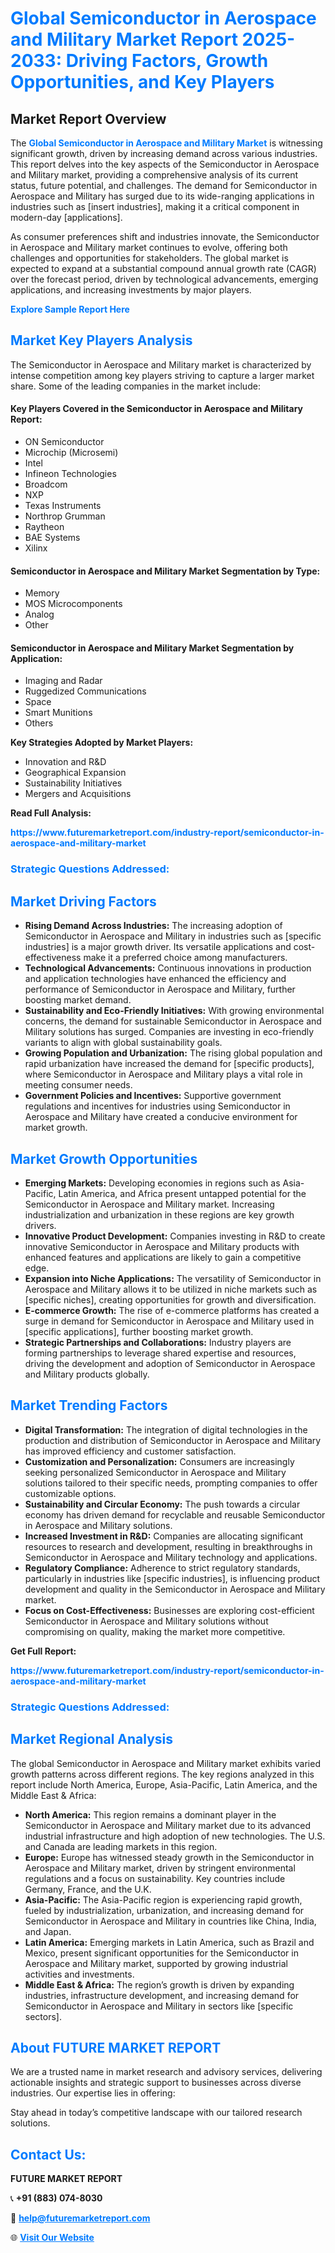 <h1 style="color: #007BFF;">Global Semiconductor in Aerospace and Military Market Report 2025-2033: Driving Factors, Growth Opportunities, and Key Players</h1>

<section id="overview">
<h2>Market Report Overview</h2>
<p>The <a href="https://www.futuremarketreport.com/industry-report/semiconductor-in-aerospace-and-military-market" style="color: #007BFF; text-decoration: none;"><strong>Global Semiconductor in Aerospace and Military Market</strong></a> is witnessing significant growth, driven by increasing demand across various industries. This report delves into the key aspects of the Semiconductor in Aerospace and Military market, providing a comprehensive analysis of its current status, future potential, and challenges. The demand for Semiconductor in Aerospace and Military has surged due to its wide-ranging applications in industries such as [insert industries], making it a critical component in modern-day [applications].</p>
<p>As consumer preferences shift and industries innovate, the Semiconductor in Aerospace and Military market continues to evolve, offering both challenges and opportunities for stakeholders. The global market is expected to expand at a substantial compound annual growth rate (CAGR) over the forecast period, driven by technological advancements, emerging applications, and increasing investments by major players.</p>
</section>

<section id="overview">
<p><a href="https://www.futuremarketreport.com/request-sample/reportId=27555" style="color: #007BFF; text-decoration: none;"><strong>Explore Sample Report Here</strong></a></p>
</section>

<section id="key-players">
<h2 style="color: #007BFF;">Market Key Players Analysis</h2>
<p>The Semiconductor in Aerospace and Military market is characterized by intense competition among key players striving to capture a larger market share. Some of the leading companies in the market include:</p>
<h4>Key Players Covered in the Semiconductor in Aerospace and Military Report:</h4>
<ul><li>ON Semiconductor</li><li>Microchip (Microsemi)</li><li>Intel</li><li>Infineon Technologies</li><li>Broadcom</li><li>NXP</li><li>Texas Instruments</li><li>Northrop Grumman</li><li>Raytheon</li><li>BAE Systems</li><li>Xilinx</li></ul>
<h4>Semiconductor in Aerospace and Military Market Segmentation by Type:</h4>
<ul><li>Memory</li><li>MOS Microcomponents</li><li>Analog</li><li>Other</li></ul>

<h4>Semiconductor in Aerospace and Military Market Segmentation by Application:</h4>
<ul><li>Imaging and Radar</li><li>Ruggedized Communications</li><li>Space</li><li>Smart Munitions</li><li>Others</li></ul>
<p><strong>Key Strategies Adopted by Market Players:</strong></p>
<ul>
<li>Innovation and R&D</li>
<li>Geographical Expansion</li>
<li>Sustainability Initiatives</li>
<li>Mergers and Acquisitions</li>
</ul>
</section>

<section>
<p><strong>Read Full Analysis: </strong></p><a href="https://www.futuremarketreport.com/industry-report/semiconductor-in-aerospace-and-military-market" style="color: #007BFF; text-decoration: none;"><strong>https://www.futuremarketreport.com/industry-report/semiconductor-in-aerospace-and-military-market</strong></a>
<h3 style="color: #007BFF;">Strategic Questions Addressed:</h3>
</section>

<section id="driving-factors">
<h2 style="color: #007BFF;">Market Driving Factors</h2>
<ul>
<li><strong>Rising Demand Across Industries:</strong> The increasing adoption of Semiconductor in Aerospace and Military in industries such as [specific industries] is a major growth driver. Its versatile applications and cost-effectiveness make it a preferred choice among manufacturers.</li>
<li><strong>Technological Advancements:</strong> Continuous innovations in production and application technologies have enhanced the efficiency and performance of Semiconductor in Aerospace and Military, further boosting market demand.</li>
<li><strong>Sustainability and Eco-Friendly Initiatives:</strong> With growing environmental concerns, the demand for sustainable Semiconductor in Aerospace and Military solutions has surged. Companies are investing in eco-friendly variants to align with global sustainability goals.</li>
<li><strong>Growing Population and Urbanization:</strong> The rising global population and rapid urbanization have increased the demand for [specific products], where Semiconductor in Aerospace and Military plays a vital role in meeting consumer needs.</li>
<li><strong>Government Policies and Incentives:</strong> Supportive government regulations and incentives for industries using Semiconductor in Aerospace and Military have created a conducive environment for market growth.</li>
</ul>
</section>

<section id="growth-opportunities">
<h2 style="color: #007BFF;">Market Growth Opportunities</h2>
<ul>
<li><strong>Emerging Markets:</strong> Developing economies in regions such as Asia-Pacific, Latin America, and Africa present untapped potential for the Semiconductor in Aerospace and Military market. Increasing industrialization and urbanization in these regions are key growth drivers.</li>
<li><strong>Innovative Product Development:</strong> Companies investing in R&D to create innovative Semiconductor in Aerospace and Military products with enhanced features and applications are likely to gain a competitive edge.</li>
<li><strong>Expansion into Niche Applications:</strong> The versatility of Semiconductor in Aerospace and Military allows it to be utilized in niche markets such as [specific niches], creating opportunities for growth and diversification.</li>
<li><strong>E-commerce Growth:</strong> The rise of e-commerce platforms has created a surge in demand for Semiconductor in Aerospace and Military used in [specific applications], further boosting market growth.</li>
<li><strong>Strategic Partnerships and Collaborations:</strong> Industry players are forming partnerships to leverage shared expertise and resources, driving the development and adoption of Semiconductor in Aerospace and Military products globally.</li>
</ul>
</section>

<section id="trending-factors">
<h2 style="color: #007BFF;">Market Trending Factors</h2>
<ul>
<li><strong>Digital Transformation:</strong> The integration of digital technologies in the production and distribution of Semiconductor in Aerospace and Military has improved efficiency and customer satisfaction.</li>
<li><strong>Customization and Personalization:</strong> Consumers are increasingly seeking personalized Semiconductor in Aerospace and Military solutions tailored to their specific needs, prompting companies to offer customizable options.</li>
<li><strong>Sustainability and Circular Economy:</strong> The push towards a circular economy has driven demand for recyclable and reusable Semiconductor in Aerospace and Military solutions.</li>
<li><strong>Increased Investment in R&D:</strong> Companies are allocating significant resources to research and development, resulting in breakthroughs in Semiconductor in Aerospace and Military technology and applications.</li>
<li><strong>Regulatory Compliance:</strong> Adherence to strict regulatory standards, particularly in industries like [specific industries], is influencing product development and quality in the Semiconductor in Aerospace and Military market.</li>
<li><strong>Focus on Cost-Effectiveness:</strong> Businesses are exploring cost-efficient Semiconductor in Aerospace and Military solutions without compromising on quality, making the market more competitive.</li>
</ul>
</section>

<section>
<p><strong>Get Full Report: </strong></p><a href="https://www.futuremarketreport.com/industry-report/semiconductor-in-aerospace-and-military-market" style="color: #007BFF; text-decoration: none;"><strong>https://www.futuremarketreport.com/industry-report/semiconductor-in-aerospace-and-military-market</strong></a>
<h3 style="color: #007BFF;">Strategic Questions Addressed:</h3>
</section>


<section id="regional-analysis">
<h2 style="color: #007BFF;">Market Regional Analysis</h2>
<p>The global Semiconductor in Aerospace and Military market exhibits varied growth patterns across different regions. The key regions analyzed in this report include North America, Europe, Asia-Pacific, Latin America, and the Middle East & Africa:</p>
<ul>
<li><strong>North America:</strong> This region remains a dominant player in the Semiconductor in Aerospace and Military market due to its advanced industrial infrastructure and high adoption of new technologies. The U.S. and Canada are leading markets in this region.</li>
<li><strong>Europe:</strong> Europe has witnessed steady growth in the Semiconductor in Aerospace and Military market, driven by stringent environmental regulations and a focus on sustainability. Key countries include Germany, France, and the U.K.</li>
<li><strong>Asia-Pacific:</strong> The Asia-Pacific region is experiencing rapid growth, fueled by industrialization, urbanization, and increasing demand for Semiconductor in Aerospace and Military in countries like China, India, and Japan.</li>
<li><strong>Latin America:</strong> Emerging markets in Latin America, such as Brazil and Mexico, present significant opportunities for the Semiconductor in Aerospace and Military market, supported by growing industrial activities and investments.</li>
<li><strong>Middle East & Africa:</strong> The region’s growth is driven by expanding industries, infrastructure development, and increasing demand for Semiconductor in Aerospace and Military in sectors like [specific sectors].</li>
</ul>
</section>

<footer>
<h2 style="color: #007BFF;">About FUTURE MARKET REPORT</h2>
<p>We are a trusted name in market research and advisory services, delivering actionable insights and strategic support to businesses across diverse industries. Our expertise lies in offering:</p>

<p>Stay ahead in today’s competitive landscape with our tailored research solutions.</p>

<h2 style="color: #007BFF;">Contact Us:</h2>
<p><strong>FUTURE MARKET REPORT</strong></p>
<p>📞 <strong>+91 (883) 074-8030</strong></p>
<p>📧 <strong><a href="mailto:help@futuremarketreport.com" style="color: #007BFF;">help@futuremarketreport.com</a></strong></p>
<p>🌐 <strong><a href="https://www.futuremarketreport.com/" style="color: #007BFF;">Visit Our Website</a></strong></p>
</footer>